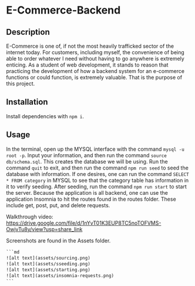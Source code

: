 # E-Commerce-Backend

## Description

E-Commerce is one of, if not the most heavily trafficked sector of the internet today. For customers, including myself, the convenience of being able to order whatever I need without having to go anywhere is extremely enticing.
As a student of web development, it stands to reason that practicing the development of how a backend system for an e-commerce functions or could function, is extremely valuable. That is the purpose of this project.

## Installation

Install dependencies with `npm i`.

## Usage

In the terminal, open up the MYSQL interface with the command `mysql -u root -p`. Input your information, and then run the command `source db/schema.sql`. This creates the database we will be using. Run the command `quit` to exit, and then run the command
`npm run seed` to seed the database with information. If one desires, one can run the command `SELECT * FROM category` in MYSQL to see that the category table has information in it to verify seeding. After seeding, run the command `npm run start` to start the server.
Because the application is all backend, one can use the application Insomnia to hit the routes found in the routes folder. These include get, post, put, and delete requests.

Walkthrough video: https://drive.google.com/file/d/1nYvT01K3EUP8TC5noTOFVMS-OwjvTu8y/view?usp=share_link 


Screenshots are found in the Assets folder.

    ```md
    ![alt text](assets/sourcing.png)
    ![alt text](assets/sseeding.png)
    ![alt text](assets/starting.png)
    ![alt text](assets/insomnia-requests.png)
    ```


